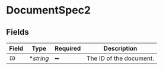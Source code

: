 # DocumentSpec2


## Fields

| Field                   | Type                    | Required                | Description             |
| ----------------------- | ----------------------- | ----------------------- | ----------------------- |
| `ID`                    | **string*               | :heavy_minus_sign:      | The ID of the document. |
